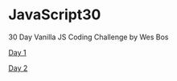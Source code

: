 # JavaScript30
30 Day Vanilla JS Coding Challenge by Wes Bos

<p><a href='https://jabarlew.github.io/JavaScript30/Day%201/index-START.html'>Day 1</a></p>
<p><a href='https://jabarlew.github.io/JavaScript30/Day 2/index.html'>Day 2</a></p>

